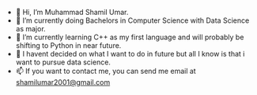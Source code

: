 - 👋 Hi, I’m Muhammad Shamil Umar.
- 💞️ I’m currently doing Bachelors in Computer Science with Data Science as major.
- 🌱 I’m currently learning C++ as my first language and will probably be shifting to Python in near future.
- 🔮 I havent decided on what I want to do in future but all I know is that i want to pursue data science.
- 📫 If you want to contact me, you can send me email at shamilumar2001@gmail.com

<!---
HAPPYLAMMA2001/HAPPYLAMMA2001 is a ✨ special ✨ repository because its `README.md` (this file) appears on your GitHub profile.
You can click the Preview link to take a look at your changes.
--->
